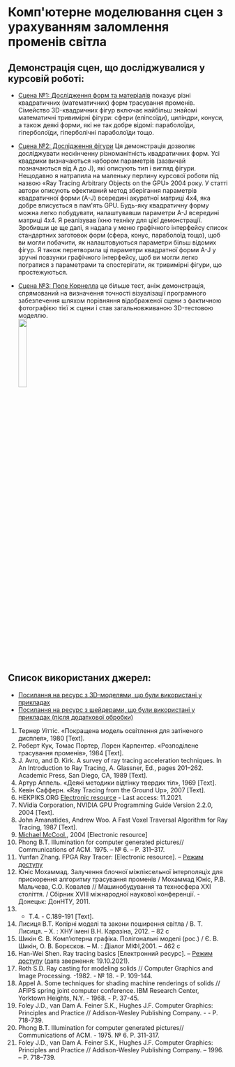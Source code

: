 # Комп'ютерне моделювання сцен з урахуванням заломлення променів світла

## Демонстрація сцен, що досліджувалися у курсовій роботі:

* [Сцена №1: Дослідження форм та матеріалів](https://cheshirlvova.github.io/Computer-modeling-of-scenes-while-taking-into-account-refraction-of-light-rays/Quadric_Geometry_Showcase.html) показує різні квадратичних (математичних) форм трасування променів. Сімейство 3D-квадричних фігур включає найбільш знайомі математичні тривимірні фігури: сфери (еліпсоїди), циліндри, конуси, а також деякі форми, які не так добре відомі: параболоїди, гіперболоїди, гіперболічні параболоїди тощо. <br>

* [Сцена №2: Дослідження фігури](https://cheshirlvova.github.io/Computer-modeling-of-scenes-while-taking-into-account-refraction-of-light-rays/Quadric_Shapes_Explorer.html) Ця демонстрація дозволяє досліджувати нескінченну різноманітність квадратичних форм. Усі квадрики визначаються набором параметрів (зазвичай позначаються від A до J), які описують тип і вигляд фігури. Нещодавно я натрапила на маленьку перлину курсової роботи під назвою «Ray Tracing Arbitrary Objects on the GPU»  2004 року. У статті автори описують ефективний метод зберігання параметрів квадратичної форми (A-J) всередині акуратної матриці 4x4, яка добре вписується в пам'ять GPU. Будь-яку квадратичну форму можна легко побудувати, налаштувавши параметри A-J всередині матриці 4x4. Я реалізував їхню техніку для цієї демонстрації. Зробивши це ще далі, я надала у меню графічного інтерфейсу список стандартних заготовок форм (сфера, конус, параболоїд тощо), щоб ви могли побачити, як налаштовуються параметри більш відомих фігур. Я також перетворила ці параметри квадратної форми A-J у зручні повзунки графічного інтерфейсу, щоб ви могли легко погратися з параметрами та спостерігати, як тривимірні фігури, що простежуються.  <br>

* [Сцена №3: Поле Корнелла](https://cheshirlvova.github.io/Computer-modeling-of-scenes-while-taking-into-account-refraction-of-light-rays/Cornell_Box.html) це більше тест, аніж демонстрація, спрямований на визначення точності візуалізації програмного забезпечення шляхом порівняння відображеної сцени з фактичною фотографією тієї ж сцени і став загальновживаною 3D-тестовою моделлю.  <br>
<img src="[https://github.com/erichlof/THREE.js-PathTracing-Renderer/blob/gh-pages/readme-Images/1982_December_Arthur%20Appel_IBM%20Research%20Magazine.png](https://upload.wikimedia.org/wikipedia/commons/2/24/Cornell_box.png)" width=20% height=20%> <br>

## Список використаних джерел:
* [Посилання на ресурс з 3D-моделями, що були використані у прикладах](https://sketchfab.com/tags/opengl)
* [Посилання на ресурс з шейдерами, що були використані у прикладах (після додаткової обробки)](https://www.geeks3d.com/shader-library/)
1.	Тернер Уіттіс. «Покращена модель освітлення для затіненого дисплея», 1980 [Text].
2.	Роберт Кук, Томас Портер, Лорен Карпентер. «Розподілене трасування променів», 1984 [Text].
3.	J. Avro, and D. Kirk. A survey of ray tracing acceleration techniques. In An Introduction to Ray Tracing, A. Glassner, Ed., pages 201–262. Academic Press, San Diego, CA, 1989 [Text].
4.	Артур Аппель. «Деякі методики відтінку твердих тіл», 1969 [Text].
5.	Кевін Сафферн. «Ray Tracing from the Ground Up», 2007 [Text].
6.	HEKPIKS.ORG [Electronic resource](https://helpiks.org/3-2158.html) - Last access: 11.2021.
7.	NVidia Corporation, NVIDIA GPU Programming Guide Version 2.2.0, 2004 [Text].
8.	John Amanatides, Andrew Woo. A Fast Voxel Traversal Algorithm for Ray Tracing, 1987 [Text].
9.	[Michael McCool.](http://libsh.sourceforge.net/), 2004 [Electronic resource]
10.	Phong B.T. Illumination for computer generated pictures// Communications of ACM.  1975. – № 6. – Р. 311–317.
11.	Yunfan Zhang. FPGA Ray Tracer: [Electronic resource]. – [Режим доступy](http://www.eeweb.com/project/yunfan_zhang/fpga-ray-tracer)
12.	Юніс Мохаммад. Залучення блочної міжпіксельної інтерполяціх для прискорення алгоритму трасування променів / Мохаммад Юніс, Р.В. Мальчева, С.О. Ковалев // Машинобудування та техносфера ХХІ століття. / Сбірник ХVIII міжнародної наукової конференції. - Донецьк: ДонНТУ, 2011.
13.	- Т.4. - С.189-191 [Text].
14.	Лисиця В.Т. Колірні моделі та закони поширення світла / В. Т. Лисиця. – Х. : ХНУ імені В.Н. Каразіна, 2012. – 82 с
15.	Шикін Є. В. Комп’ютерна графіка. Полігональні моделі (рос.) / Є. В. Шикін, О. В. Борєсков. – М. : Діалог МІФІ,2001. – 462 с
16.	Han-Wei Shen. Ray tracing basics [Електронний ресурс]. – [Режим доступу](http://web.cse.ohiostate.edu/~hwshen/681/Site/Slidesfiles/basicalgo.pdf) (дата звернення: 19.10.2021). 
17.	Roth S.D. Ray casting for modeling solids // Computer Graphics and Image Processing. -1982. - № 18. - P. 109-144.
18.	Appel A. Some techniques for shading machine renderings of solids // AFIPS spring joint computer conference. IBM Research Center, Yorktown Heights, N.Y. - 1968. - P. 37-45.
19.	Foley J.D., van Dam A. Feiner S.K., Hughes J.F. Computer Graphics: Principles and Practice // Addison-Wesley Publishing Company. -   - P. 718-739.
20.	Phong B.T. Illumination for computer generated pictures// Communications of ACM. - 1975.   № 6.   P. 311-317.
21.	Foley J.D., van Dam A. Feiner S.K., Hughes J.F. Computer Graphics: Principles and Practice // Addison-Wesley Publishing Company. – 1996. – Р. 718–739.
